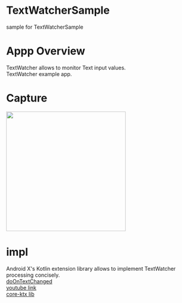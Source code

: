 # TextWatcherSample
sample for TextWatcherSample

# Appp Overview
TextWatcher allows to monitor Text input values.<br>
TextWatcher example app.<br>

# Capture
<img src="https://user-images.githubusercontent.com/16476224/106349239-d7bbcb00-630f-11eb-8872-464cc88a0937.gif" width="320" />

# impl

Android X's Kotlin extension library allows to implement TextWatcher processing concisely.<br>
[doOnTextChanged](https://developer.android.com/reference/kotlin/androidx/core/widget/package-summary#doontextchanged)<br>
[youtube link](https://youtu.be/nKzvYBMdm54?t=168)<br>
[core-ktx lib](https://developer.android.com/jetpack/androidx/releases/core?hl=ja#declaring_dependencies)<br>
